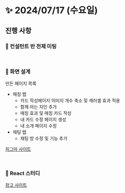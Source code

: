 #  ✨ 2024/07/17 (수요일)

## 진행 사항

### 🎨 컨설턴트 반 전체 미팅

<br>

### 🍞 화면 설계

만든 페이지 목록

- 매칭 탭
  - 카드 작성페이지 이미지 개수 축소 및 캐러셸 효과 적용
  - 함께 아는 지인 추가
  - 매칭 효과 및 매칭 카드 작성
  - 내 카드 수정 페이지 생성
  - 내 소개 페이지 수정
- 채팅 탭
  - 채팅 방 수정 및 기능 추가

[피그마 사이트](https://www.figma.com/design/8PCjlEaFfh83QdQjse6LT6/1st-PJT?node-id=0-1&t=IQ2P3F14qkxeUNjo-0)

<br>

### 🥩 React 스터디

[참고 사이트](https://velog.io/@widrns15/React-ReactJS%EB%A1%9C-%EC%98%81%ED%99%94-%EC%9B%B9-%EC%84%9C%EB%B9%84%EC%8A%A4-%EB%A7%8C%EB%93%A4%EA%B8%B001)